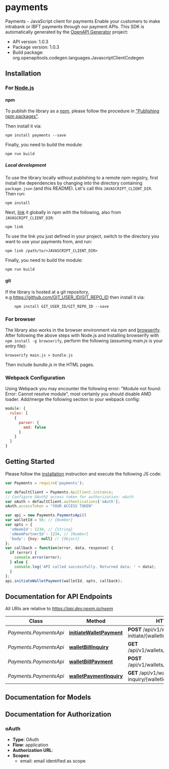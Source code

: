 # payments

Payments - JavaScript client for payments
Enable your customers to make intrabank or IBFT payments through our payment APIs.
This SDK is automatically generated by the [OpenAPI Generator](https://openapi-generator.tech) project:

- API version: 1.0.3
- Package version: 1.0.3
- Build package: org.openapitools.codegen.languages.JavascriptClientCodegen

## Installation

### For [Node.js](https://nodejs.org/)

#### npm

To publish the library as a [npm](https://www.npmjs.com/), please follow the procedure in ["Publishing npm packages"](https://docs.npmjs.com/getting-started/publishing-npm-packages).

Then install it via:

```shell
npm install payments --save
```

Finally, you need to build the module:

```shell
npm run build
```

##### Local development

To use the library locally without publishing to a remote npm registry, first install the dependencies by changing into the directory containing `package.json` (and this README). Let's call this `JAVASCRIPT_CLIENT_DIR`. Then run:

```shell
npm install
```

Next, [link](https://docs.npmjs.com/cli/link) it globally in npm with the following, also from `JAVASCRIPT_CLIENT_DIR`:

```shell
npm link
```

To use the link you just defined in your project, switch to the directory you want to use your payments from, and run:

```shell
npm link /path/to/<JAVASCRIPT_CLIENT_DIR>
```

Finally, you need to build the module:

```shell
npm run build
```

#### git

If the library is hosted at a git repository, e.g.https://github.com/GIT_USER_ID/GIT_REPO_ID
then install it via:

```shell
    npm install GIT_USER_ID/GIT_REPO_ID --save
```

### For browser

The library also works in the browser environment via npm and [browserify](http://browserify.org/). After following
the above steps with Node.js and installing browserify with `npm install -g browserify`,
perform the following (assuming *main.js* is your entry file):

```shell
browserify main.js > bundle.js
```

Then include *bundle.js* in the HTML pages.

### Webpack Configuration

Using Webpack you may encounter the following error: "Module not found: Error:
Cannot resolve module", most certainly you should disable AMD loader. Add/merge
the following section to your webpack config:

```javascript
module: {
  rules: [
    {
      parser: {
        amd: false
      }
    }
  ]
}
```

## Getting Started

Please follow the [installation](#installation) instruction and execute the following JS code:

```javascript
var Payments = require('payments');

var defaultClient = Payments.ApiClient.instance;
// Configure OAuth2 access token for authorization: oAuth
var oAuth = defaultClient.authentications['oAuth'];
oAuth.accessToken = "YOUR ACCESS TOKEN"

var api = new Payments.PaymentsApi()
var walletId = 56; // {Number} 
var opts = {
  'xNeemId': 1234, // {String} 
  'xNeemPartnerId': 1234, // {Number} 
  'body': {key: null} // {Object} 
};
var callback = function(error, data, response) {
  if (error) {
    console.error(error);
  } else {
    console.log('API called successfully. Returned data: ' + data);
  }
};
api.initiateWalletPayment(walletId, opts, callback);

```

## Documentation for API Endpoints

All URIs are relative to *https://api.dev.neem.io/neem*

Class | Method | HTTP request | Description
------------ | ------------- | ------------- | -------------
*Payments.PaymentsApi* | [**initiateWalletPayment**](docs/PaymentsApi.md#initiateWalletPayment) | **POST** /api/v1/wallets/payment-initiate/{walletId} | Make Payments
*Payments.PaymentsApi* | [**walletBillInquiry**](docs/PaymentsApi.md#walletBillInquiry) | **GET** /api/v1/wallets/bill/inquiry/{walletId} | Bill Inquiry
*Payments.PaymentsApi* | [**walletBillPayment**](docs/PaymentsApi.md#walletBillPayment) | **POST** /api/v1/wallets/bill/payment/{walletId} | Bill Payment
*Payments.PaymentsApi* | [**walletPaymentInquiry**](docs/PaymentsApi.md#walletPaymentInquiry) | **GET** /api/v1/wallets/payment-inquiry/{walletId} | Payment Inquiry


## Documentation for Models



## Documentation for Authorization



### oAuth


- **Type**: OAuth
- **Flow**: application
- **Authorization URL**: 
- **Scopes**: 
  - email: email identified as scope

